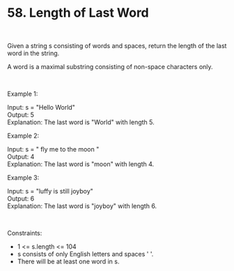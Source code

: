 # 58. Length of Last Word

<br>

Given a string s consisting of words and spaces, return the length of the last word in the string.

A word is a maximal substring consisting of non-space characters only.

 <br>

Example 1:

Input: s = "Hello World" <br>
Output: 5 <br>
Explanation: The last word is "World" with length 5.

Example 2:

Input: s = "   fly me   to   the moon  " <br>
Output: 4 <br>
Explanation: The last word is "moon" with length 4.

Example 3:

Input: s = "luffy is still joyboy" <br>
Output: 6 <br>
Explanation: The last word is "joyboy" with length 6.

<br> 

Constraints:

- 1 <= s.length <= 104
- s consists of only English letters and spaces ' '.
- There will be at least one word in s.